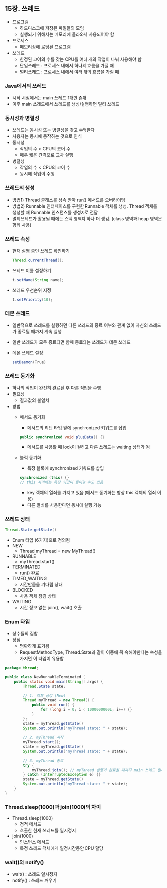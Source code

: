 ## 15장. 쓰레드

- 프로그램
    - 하드디스크에 저장된 파일들의 모임
    - 실행되기 위해서는 메모리에 올라와서 사용되어야 함
- 프로세스
    - 메모리상에 로딩된 프로그램
- 쓰레드
    - 한정된 코어의 수를 갖는 CPU를 여러 개의 작업이 나눠 사용해야 함
    - 단일쓰레드 : 프로세스 내에서 하나의 흐름을 가질 때
    - 멀티쓰레드 : 프로세스 내에서 여러 개의 흐름을 가질 때

### Java에서의 쓰레드

- 시작 시점에서는 main 쓰레드 1개만 존재
- 이후 main 쓰레드에서 쓰레드를 생성/실행하면 멀티 쓰레드

### 동시성과 병렬성

- 쓰레드는 동시성 또는 병렬성을 갖고 수행한다
- 사용자는 동시에 동작하는 것으로 인식
- 동시성
    - 작업의 수 > CPU의 코어 수
    - 매우 짧은 간격으로 교차 실행
- 병렬성
    - 작업의 수 < CPU의 코어 수
    - 동시에 작업이 수행

### 쓰레드의 생성

- 방법1) Thread 클래스를 상속 받아 run() 메서드를 오버라이딩
- 방법2) Runnable 인터페이스를 구현한 Runnable 객체를 생성. Thread 객체를 생성할 때 Runnable 인스턴스를 생성자로 전달
- 멀티쓰레드가 활용될 때에는 스택 영역이 하나 더 생김. (class 영역과 heap 영역은 함께 사용)

### 쓰레드 속성

- 현재 실행 중인 쓰레드 확인하기

    ```java
    Thread.currentThread();
    ```

- 쓰레드 이름 설정하기

    ```java
    t.setName(String name);
    ```

- 쓰레드 우선순위 지정

    ```java
    t.setPriority(10);
    ```

### 데몬 쓰레드

- 일반적으로 쓰레드를 실행하면 다른 쓰레드의 종료 여부와 관계 없이 자신의 쓰레드가 종료될 때까지 계속 실행
- 일반 쓰레드가 모두 종료되면 함께 종료되는 쓰레드가 데몬 쓰레드
- 데몬 쓰레드 설정

    ```java
    setDaemon(True)
    ```

### 쓰레드 동기화

- 하나의 작업이 완전히 완료된 후 다른 작업을 수행
- 필요성
    - 결과값의 불일치
- 방법
    - 메서드 동기화
        - 메서드의 리턴 타입 앞에 synchronized 키워드를 삽입
        
        ```java
        public synchronized void plusData() {}
        ```
        
        - 메서드를 사용할 때 lock이 걸리고 다른 쓰레드는 waiting 상태가 됨
    - 블럭 동기화
        - 특정 블록에 synchronized 키워드를 삽입
        
        ```java
        synchronized (this) {}
        // this 자리에는 특정 키값이 들어갈 수도 있음
        ```
        
        - key 객체의 열쇠를 가지고 있음 (메서드 동기화는 항상 this 객체의 열쇠 이용)
        - 다른 열쇠를 사용한다면 동시에 실행 가능

### 쓰레드 상태

```java
Thread.State getState()
```

- Enum 타입 (6가지)으로 정의됨
- NEW
    - Thread myThread = new MyThread()
- RUNNABLE
    - myThread.start()
- TERMINATED
    - run() 완료
- TIMED_WAITING
    - 시간만큼을 기다림 상태
- BLOCKED
    - 사용 객체 잠김 상태
- WAITING
    - 시간 정보 없는 join(), wait() 호출

### Enum 타입

- 상수들의 집합
- 장점
    - 명확하게 표기됨
    - RequestMethodType, Thread.State과 같이 이중에 꼭 속해야한다는 속성을 가지면 이 타입이 유용함

```java
package thread;

public class NewRunnableTerminated {
	public static void main(String[] args) {
		Thread.State state;
		
		// 1. 객체 생성 (New)
		Thread myThread = new Thread() {
			public void run() {
				for (long i = 0; i < 1000000000L; i++) {}
			}
		};
		state = myThread.getState();
		System.out.println("myThread state: " + state);
		
		// 2. myThread 시작
		myThread.start();
		state = myThread.getState();
		System.out.println("myThread state: " + state);
		
		// 3. myThread 종료
		try {
			myThread.join(); // myThread 실행이 완료될 때까지 main 쓰레드 일시 정지
		} catch (InterruptedException e) {}
		state = myThread.getState();
		System.out.println("myThread state: " + state);		
	}
}
```

### Thread.sleep(1000)과 join(1000)의 차이

- Thread.sleep(1000)
    - 정적 메서드
    - 호출한 현재 쓰레드를 일시정지
- join(1000)
    - 인스턴스 메서드
    - 특정 쓰레드 객체에게 일정시간동안 CPU 할당

### wait()와 notify()

- wait() : 쓰레드 일시정지
- notify() : 쓰레드 깨우기